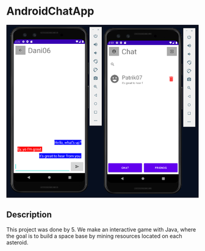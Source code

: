 # AndroidChatApp
 
![Android chat app](doc/cover.PNG)

## Description
This project was done by 5. We make an interactive game with Java, where the goal is to build a space base by mining resources located on each asteroid.
